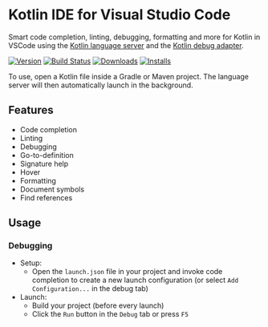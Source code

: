 # Kotlin IDE for Visual Studio Code
Smart code completion, linting, debugging, formatting and more for Kotlin in VSCode using the [Kotlin language server](https://github.com/fwcd/kotlin-language-server) and the [Kotlin debug adapter](https://github.com/fwcd/kotlin-debug-adapter).

[![Version](https://img.shields.io/visual-studio-marketplace/v/fwcd.kotlin)](https://marketplace.visualstudio.com/items?itemName=fwcd.kotlin)
[![Build Status](https://travis-ci.org/fwcd/vscode-kotlin-ide.svg?branch=master)](https://travis-ci.org/fwcd/vscode-kotlin-ide)
[![Downloads](https://img.shields.io/visual-studio-marketplace/d/fwcd.kotlin)](https://marketplace.visualstudio.com/items?itemName=fwcd.kotlin)
[![Installs](https://img.shields.io/visual-studio-marketplace/i/fwcd.kotlin)](https://marketplace.visualstudio.com/items?itemName=fwcd.kotlin)

To use, open a Kotlin file inside a Gradle or Maven project. The language server will then automatically launch in the background.

## Features
* Code completion
* Linting
* Debugging
* Go-to-definition
* Signature help
* Hover
* Formatting
* Document symbols
* Find references

## Usage

### Debugging
* Setup:
    * Open the `launch.json` file in your project and invoke code completion to create a new launch configuration (or select `Add Configuration...` in the debug tab)
* Launch:
    * Build your project (before every launch)
	* Click the `Run` button in the `Debug` tab or press `F5`

